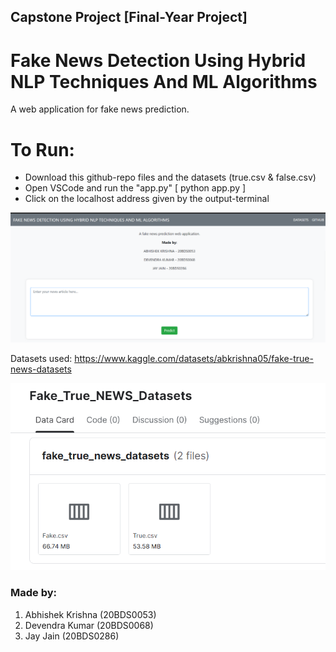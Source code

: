 ## Capstone Project [Final-Year Project]

# Fake News Detection Using Hybrid NLP Techniques And ML Algorithms

A web application for fake news prediction.

# To Run:
- Download this github-repo files and the datasets (true.csv & false.csv)
- Open VSCode and run the "app.py" [ python app.py ]
- Click on the localhost address given by the output-terminal

![alt text](webpage.png)

Datasets used: https://www.kaggle.com/datasets/abkrishna05/fake-true-news-datasets

![alt text](kagglepage.png)

### Made by:
  1. Abhishek Krishna (20BDS0053)
  2. Devendra Kumar (20BDS0068)
  3. Jay Jain (20BDS0286)
